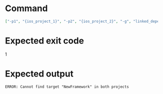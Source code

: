 # Command
```json
["-p1", "{ios_project_1}", "-p2", "{ios_project_2}", "-g", "linked_dependencies", "-t", "NewFramework"]
```

# Expected exit code
1

# Expected output
```
ERROR: Cannot find target "NewFramework" in both projects

```
